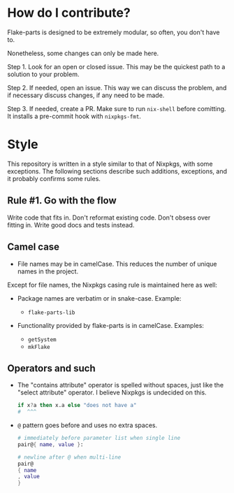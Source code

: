
# How do I contribute?

Flake-parts is designed to be extremely modular, so often, you don't have to.

Nonetheless, some changes can only be made here.

Step 1. Look for an open or closed issue. This may be the quickest path to a solution to your problem.

Step 2. If needed, open an issue. This way we can discuss the problem, and if necessary discuss changes, if any need to be made.

Step 3. If needed, create a PR. Make sure to run `nix-shell` before comitting. It installs a pre-commit hook with `nixpkgs-fmt`.


# Style

This repository is written in a style similar to that of Nixpkgs, with some exceptions.
The following sections describe such additions, exceptions, and it probably confirms some rules.

## Rule #1. Go with the flow

Write code that fits in. Don't reformat existing code. Don't obsess over fitting in. Write good docs and tests instead.

## Camel case


 - File names may be in camelCase. This reduces the number of unique names in the project.

Except for file names, the Nixpkgs casing rule is maintained here as well:

 - Package names are verbatim or in snake-case. Example:
    - `flake-parts-lib`

 - Functionality provided by flake-parts is in camelCase. Examples:
    - `getSystem`
    - `mkFlake`

## Operators and such

- The "contains attribute" operator is spelled without spaces, just like the "select attribute" operator. I believe Nixpkgs is undecided on this.

  ```nix
  if x?a then x.a else "does not have a"
  #  ^^^
  ```

- `@` pattern goes before and uses no extra spaces.

  ```nix
  # immediately before parameter list when single line
  pair@{ name, value }:

  # newline after @ when multi-line
  pair@
  { name
  , value
  }
  ```

